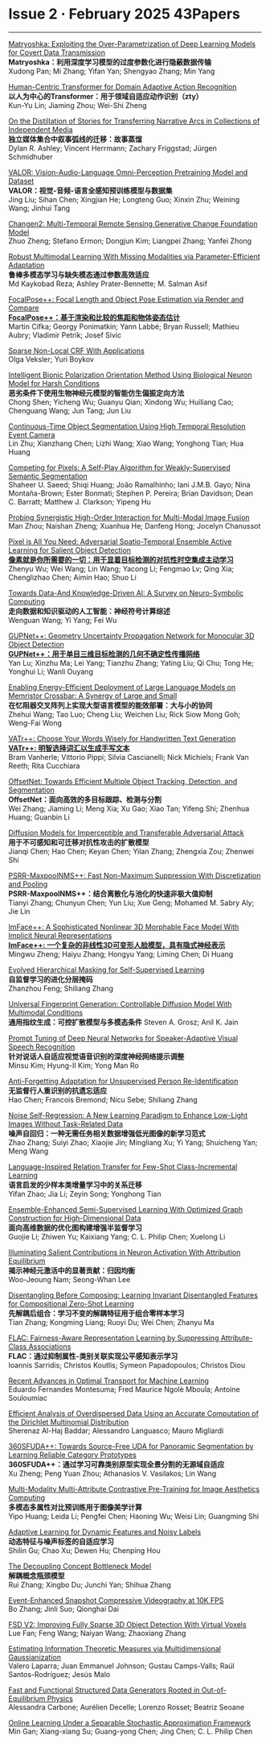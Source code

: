# Issue 2 · February 2025 43Papers

*****


[Matryoshka: Exploiting the Over-Parametrization of Deep Learning Models for Covert Data Transmission](https://ieeexplore.ieee.org/document/10612241/)  
**Matryoshka：利用深度学习模型的过度参数化进行隐蔽数据传输**  
Xudong Pan; Mi Zhang; Yifan Yan; Shengyao Zhang; Min Yang  

[Human-Centric Transformer for Domain Adaptive Action Recognition](https://ieeexplore.ieee.org/document/10599825/)  
**以人为中心的Transformer：用于领域自适应动作识别（zty）**  
Kun-Yu Lin; Jiaming Zhou; Wei-Shi Zheng  

[On the Distillation of Stories for Transferring Narrative Arcs in Collections of Independent Media](https://ieeexplore.ieee.org/document/10734853/)  
**独立媒体集合中叙事弧线的迁移：故事蒸馏**  
Dylan R. Ashley; Vincent Herrmann; Zachary Friggstad; Jürgen Schmidhuber  

[VALOR: Vision-Audio-Language Omni-Perception Pretraining Model and Dataset](https://ieeexplore.ieee.org/document/10721284/)  
**VALOR：视觉-音频-语言全感知预训练模型与数据集**  
Jing Liu; Sihan Chen; Xingjian He; Longteng Guo; Xinxin Zhu; Weining Wang; Jinhui Tang  

[Changen2: Multi-Temporal Remote Sensing Generative Change Foundation Model](https://ieeexplore.ieee.org/document/10713915/)  
Zhuo Zheng; Stefano Ermon; Dongjun Kim; Liangpei Zhang; Yanfei Zhong  

[Robust Multimodal Learning With Missing Modalities via Parameter-Efficient Adaptation](https://ieeexplore.ieee.org/document/10713849/)  
**鲁棒多模态学习与缺失模态通过参数高效适应**   
Md Kaykobad Reza; Ashley Prater-Bennette; M. Salman Asif  

[FocalPose++: Focal Length and Object Pose Estimation via Render and Compare](https://ieeexplore.ieee.org/document/10706831/)  
**[FocalPose++：基于渲染和比较的焦距和物体姿态估计](https://mp.weixin.qq.com/s/u1x897dcKd5xOp-PVdWv2w)**  
Martin Cífka; Georgy Ponimatkin; Yann Labbé; Bryan Russell; Mathieu Aubry; Vladimir Petrik; Josef Sivic  

[Sparse Non-Local CRF With Applications](https://ieeexplore.ieee.org/document/10705039/)  
Olga Veksler; Yuri Boykov  

[Intelligent Bionic Polarization Orientation Method Using Biological Neuron Model for Harsh Conditions](https://ieeexplore.ieee.org/document/10723758/)  
**恶劣条件下使用生物神经元模型的智能仿生偏振定向方法**  
Chong Shen; Yicheng Wu; Guanyu Qian; Xindong Wu; Huiliang Cao; Chenguang Wang; Jun Tang; Jun Liu  

[Continuous-Time Object Segmentation Using High Temporal Resolution Event Camera](https://ieeexplore.ieee.org/document/10713285/)  
Lin Zhu; Xianzhang Chen; Lizhi Wang; Xiao Wang; Yonghong Tian; Hua Huang  

[Competing for Pixels: A Self-Play Algorithm for Weakly-Supervised Semantic Segmentation](https://ieeexplore.ieee.org/document/10705046/)  
Shaheer U. Saeed; Shiqi Huang; João Ramalhinho; Iani J.M.B. Gayo; Nina Montaña-Brown; Ester Bonmati; Stephen P. Pereira; Brian Davidson; Dean C. Barratt; Matthew J. Clarkson; Yipeng Hu  

[Probing Synergistic High-Order Interaction for Multi-Modal Image Fusion](https://ieeexplore.ieee.org/document/10706703/)  
Man Zhou; Naishan Zheng; Xuanhua He; Danfeng Hong; Jocelyn Chanussot  

[Pixel is All You Need: Adversarial Spatio-Temporal Ensemble Active Learning for Salient Object Detection](https://ieeexplore.ieee.org/document/10711208/)  
**[像素就是你所需要的一切：用于显着目标检测的对抗性时空集成主动学习](https://mp.weixin.qq.com/s/lWBEVxTJ-2oQlNO2WMm52A)**   
Zhenyu Wu; Wei Wang; Lin Wang; Yacong Li; Fengmao Lv; Qing Xia; Chenglizhao Chen; Aimin Hao; Shuo Li  

[Towards Data-And Knowledge-Driven AI: A Survey on Neuro-Symbolic Computing](https://ieeexplore.ieee.org/document/10721277/)  
**走向数据和知识驱动的人工智能：神经符号计算综述**  
Wenguan Wang; Yi Yang; Fei Wu  

[GUPNet++: Geometry Uncertainty Propagation Network for Monocular 3D Object Detection](https://ieeexplore.ieee.org/document/10706891/)  
**[GUPNet++：用于单目三维目标检测的几何不确定性传播网络](https://mp.weixin.qq.com/s/N-2T5isvJFbnB2MUTvnzcQ)**   
Yan Lu; Xinzhu Ma; Lei Yang; Tianzhu Zhang; Yating Liu; Qi Chu; Tong He; Yonghui Li; Wanli Ouyang  

[Enabling Energy-Efficient Deployment of Large Language Models on Memristor Crossbar: A Synergy of Large and Small](https://ieeexplore.ieee.org/document/10721599/)  
**在忆阻器交叉阵列上实现大型语言模型的能效部署：大与小的协同**  
Zhehui Wang; Tao Luo; Cheng Liu; Weichen Liu; Rick Siow Mong Goh; Weng-Fai Wong  

[VATr++: Choose Your Words Wisely for Handwritten Text Generation](https://ieeexplore.ieee.org/document/10716806/)  
**[VATr++: 明智选择词汇以生成手写文本](https://mp.weixin.qq.com/s/vVA2Ff98Om09wgv8WhzZ7g)**   
Bram Vanherle; Vittorio Pippi; Silvia Cascianelli; Nick Michiels; Frank Van Reeth; Rita Cucchiara  

[OffsetNet: Towards Efficient Multiple Object Tracking, Detection, and Segmentation](https://ieeexplore.ieee.org/document/10742444/)  
**OffsetNet：面向高效的多目标跟踪、检测与分割**  
Wei Zhang; Jiaming Li; Meng Xia; Xu Gao; Xiao Tan; Yifeng Shi; Zhenhua Huang; Guanbin Li  

[Diffusion Models for Imperceptible and Transferable Adversarial Attack](https://ieeexplore.ieee.org/document/10716799/)  
**用于不可感知和可迁移对抗性攻击的扩散模型**  
Jianqi Chen; Hao Chen; Keyan Chen; Yilan Zhang; Zhengxia Zou; Zhenwei Shi  

[PSRR-MaxpoolNMS++: Fast Non-Maximum Suppression With Discretization and Pooling](https://ieeexplore.ieee.org/document/10736991/)  
**PSRR-MaxpoolNMS++：结合离散化与池化的快速非极大值抑制**  
Tianyi Zhang; Chunyun Chen; Yun Liu; Xue Geng; Mohamed M. Sabry Aly; Jie Lin  

[ImFace++: A Sophisticated Nonlinear 3D Morphable Face Model With Implicit Neural Representations](https://ieeexplore.ieee.org/document/10716289/)  
**[ImFace++: 一个复杂的非线性3D可变形人脸模型，具有隐式神经表示](https://mp.weixin.qq.com/s/2-3ZTIz0e6yU0Bii9DhRgQ)**   
Mingwu Zheng; Haiyu Zhang; Hongyu Yang; Liming Chen; Di Huang  

[Evolved Hierarchical Masking for Self-Supervised Learning](https://ieeexplore.ieee.org/document/10742293/)  
**自监督学习的进化分层掩码**  
Zhanzhou Feng; Shiliang Zhang  

[Universal Fingerprint Generation: Controllable Diffusion Model With Multimodal Conditions](https://ieeexplore.ieee.org/document/10734169/)  
**通用指纹生成：可控扩散模型与多模态条件** 
Steven A. Grosz; Anil K. Jain  

[Prompt Tuning of Deep Neural Networks for Speaker-Adaptive Visual Speech Recognition](https://ieeexplore.ieee.org/document/10726873/)  
**针对说话人自适应视觉语音识别的深度神经网络提示调整**  
Minsu Kim; Hyung-Il Kim; Yong Man Ro  

[Anti-Forgetting Adaptation for Unsupervised Person Re-Identification](https://ieeexplore.ieee.org/document/10742299/)  
**无监督行人重识别的抗遗忘适应**  
Hao Chen; Francois Bremond; Nicu Sebe; Shiliang Zhang  

[Noise Self-Regression: A New Learning Paradigm to Enhance Low-Light Images Without Task-Related Data](https://ieeexplore.ieee.org/document/10737245/)  
**噪声自回归：一种无需任务相关数据增强低光图像的新学习范式**  
Zhao Zhang; Suiyi Zhao; Xiaojie Jin; Mingliang Xu; Yi Yang; Shuicheng Yan; Meng Wang  

[Language-Inspired Relation Transfer for Few-Shot Class-Incremental Learning](https://ieeexplore.ieee.org/document/10746343/)  
**语言启发的少样本类增量学习中的关系迁移**  
Yifan Zhao; Jia Li; Zeyin Song; Yonghong Tian  

[Ensemble-Enhanced Semi-Supervised Learning With Optimized Graph Construction for High-Dimensional Data](https://ieeexplore.ieee.org/document/10735110/)  
**面向高维数据的优化图构建增强半监督学习**  
Guojie Li; Zhiwen Yu; Kaixiang Yang; C. L. Philip Chen; Xuelong Li  

[Illuminating Salient Contributions in Neuron Activation With Attribution Equilibrium](https://ieeexplore.ieee.org/document/10734265/)  
**揭示神经元激活中的显著贡献：归因均衡**  
Woo-Jeoung Nam; Seong-Whan Lee  

[Disentangling Before Composing: Learning Invariant Disentangled Features for Compositional Zero-Shot Learning](https://ieeexplore.ieee.org/document/10737100/)  
**先解耦后组合：学习不变的解耦特征用于组合零样本学习**  
Tian Zhang; Kongming Liang; Ruoyi Du; Wei Chen; Zhanyu Ma  

[FLAC: Fairness-Aware Representation Learning by Suppressing Attribute-Class Associations](https://ieeexplore.ieee.org/document/10737139/)  
**FLAC：通过抑制属性-类别关联实现公平感知表示学习**  
Ioannis Sarridis; Christos Koutlis; Symeon Papadopoulos; Christos Diou  

[Recent Advances in Optimal Transport for Machine Learning](https://ieeexplore.ieee.org/document/10740308/)  
Eduardo Fernandes Montesuma; Fred Maurice Ngolè Mboula; Antoine Souloumiac  

[Efficient Analysis of Overdispersed Data Using an Accurate Computation of the Dirichlet Multinomial Distribution](https://ieeexplore.ieee.org/document/10740644/)  
Sherenaz Al-Haj Baddar; Alessandro Languasco; Mauro Migliardi  

[360SFUDA++: Towards Source-Free UDA for Panoramic Segmentation by Learning Reliable Category Prototypes](https://ieeexplore.ieee.org/document/10741594/)  
**360SFUDA++：通过学习可靠类别原型实现全景分割的无源域自适应**  
Xu Zheng; Peng Yuan Zhou; Athanasios V. Vasilakos; Lin Wang  

[Multi-Modality Multi-Attribute Contrastive Pre-Training for Image Aesthetics Computing](https://ieeexplore.ieee.org/document/10746353/)  
**多模态多属性对比预训练用于图像美学计算**  
Yipo Huang; Leida Li; Pengfei Chen; Haoning Wu; Weisi Lin; Guangming Shi  

[Adaptive Learning for Dynamic Features and Noisy Labels](https://ieeexplore.ieee.org/document/10740558/)  
**动态特征与噪声标签的自适应学习**  
Shilin Gu; Chao Xu; Dewen Hu; Chenping Hou  

[The Decoupling Concept Bottleneck Model](https://ieeexplore.ieee.org/document/10740789/)  
**解耦概念瓶颈模型**  
Rui Zhang; Xingbo Du; Junchi Yan; Shihua Zhang  

[Event-Enhanced Snapshot Compressive Videography at 10K FPS](https://ieeexplore.ieee.org/document/10750378/)  
Bo Zhang; Jinli Suo; Qionghai Dai  

[FSD V2: Improving Fully Sparse 3D Object Detection With Virtual Voxels](https://ieeexplore.ieee.org/document/10758248/)  
Lue Fan; Feng Wang; Naiyan Wang; Zhaoxiang Zhang  

[Estimating Information Theoretic Measures via Multidimensional Gaussianization](https://ieeexplore.ieee.org/document/10750401/)  
Valero Laparra; Juan Emmanuel Johnson; Gustau Camps-Valls; Raúl Santos-Rodríguez; Jesús Malo

[Fast and Functional Structured Data Generators Rooted in Out-of-Equilibrium Physics](https://ieeexplore.ieee.org/document/10750287/)  
Alessandra Carbone; Aurélien Decelle; Lorenzo Rosset; Beatriz Seoane  

[Online Learning Under a Separable Stochastic Approximation Framework](https://ieeexplore.ieee.org/document/10750307/)  
Min Gan; Xiang-xiang Su; Guang-yong Chen; Jing Chen; C. L. Philip Chen  
